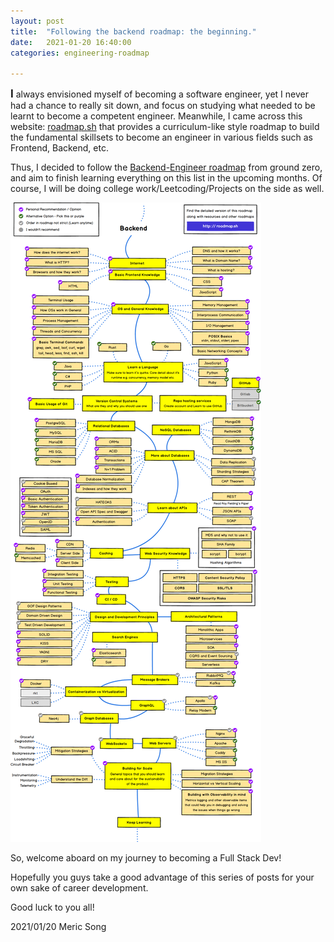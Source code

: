 ```yaml
---
layout: post
title:  "Following the backend roadmap: the beginning."
date:   2021-01-20 16:40:00
categories: engineering-roadmap

---
```


**<span style="font-size:larger;">I</span>** always envisioned myself of becoming a software engineer, yet I never had a chance to really sit down, and focus on studying what needed to be learnt to become a competent engineer. Meanwhile, I came across this website: [roadmap.sh](http://roadmap.sh) that provides a curriculum-like style roadmap to build the fundamental skillsets to become an engineer in various fields such as Frontend, Backend, etc.

Thus, I decided to follow the [Backend-Engineer roadmap](https://roadmap.sh/backend) from ground zero, and aim to finish learning everything on this list in the upcoming months. Of course, I will be doing college work/Leetcoding/Projects on the side as well.
<br>

![Backend-Engineer roadmap](/backend.png)
<br>

So, welcome aboard on my journey to becoming a Full Stack Dev!

Hopefully you guys take a good advantage of this series of posts for your own sake of career development.

Good luck to you all!

2021/01/20 
Meric Song
